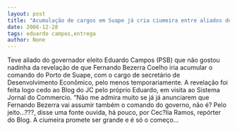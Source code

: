 ```yaml
---
layout: post
title: "Acumulação de cargos em Suape já cria ciumeira entre aliados de Eduardo Campos"
date: 2006-12-28
tags: eduardo campos,entrega
author: None
---
```

Teve aliado do governador eleito&nbsp;Eduardo Campos (PSB) que não gostou nadinha da revelação de que Fernando Bezerra Coelho iria acumular o comando do Porto de Suape, com o cargo de secretário de Desenvolvimento Econômico, pelo menos temporariamente. 
A revelação foi feita logo cedo ao Blog do JC pelo próprio Eduardo, em visita ao Sistema Jornal do Commercio.
“Não me admira muito se já já anunciarem que Fernando Bezerra&nbsp;vai assumir também o comando do governo, não é? Pelo jeito...???, disse uma fonte ouvida, há pouco,&nbsp;por Cec?lia Ramos, repórter do Blog.
A ciumeira promete ser grande e é só o começo... 